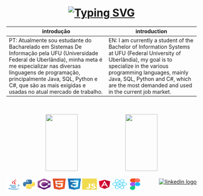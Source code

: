 <h1 align="center">
   <a href="https://git.io/typing-svg"><img src="https://readme-typing-svg.demolab.com?font=Fira+Code&pause=1000&color=F7F7F7&width=117&height=40&lines=Welcome!;Bem+Vindo!" alt="Typing SVG" /></a></h1>
  
  | introdução | introduction |
  | - | - |
  | PT: Atualmente sou estudante do Bacharelado em Sistemas De Informação pela UFU (Universidade Federal de Uberlândia), minha meta é me especializar nas diversas linguagens de programação, principalmente Java, SQL, Python e C#, que são as mais exigidas e usadas no atual mercado de trabalho. | EN: I am currently a student of the Bachelor of Information Systems at UFU (Federal University of Uberlândia), my goal is to specialize in the various programming languages, mainly Java, SQL, Python and C#, which are the most demanded and used in the current job market. |
      
</div>
      
  ##
  
  <br clear="both">

<div align="center">  
  <img width="41%" height="150px" src="https://github-readme-stats-git-masterrstaa-rickstaa.vercel.app/api?username=supp3rguto&theme=tokyonight" /> 
  <img width="41%" height="150px" src="https://github-readme-stats.vercel.app/api/top-langs/?username=supp3rguto&theme=tokyonight" />
</div>

</div > 

<div align="left" style="display: inline_block"><br>
  <img align="left" alt="Java" height="30" width="40" src="https://raw.githubusercontent.com/devicons/devicon/master/icons/java/java-original.svg">
  <img align="left" alt="Python" height="30" width="40" src="https://raw.githubusercontent.com/devicons/devicon/master/icons/python/python-original.svg">
  <img align="left" alt="C" height="30" width="40" src="https://github.com/devicons/devicon/blob/master/icons/csharp/csharp-original.svg">
  <img align="left" alt="HTML" height="30" width="40" src="https://raw.githubusercontent.com/devicons/devicon/master/icons/html5/html5-original.svg">
  <img align="left" alt="CSS" height="30" width="40" src="https://raw.githubusercontent.com/devicons/devicon/master/icons/css3/css3-original.svg">
  <img align="left" alt="Js" height="30" width="40" src="https://raw.githubusercontent.com/devicons/devicon/master/icons/javascript/javascript-plain.svg">
  <img align="left" alt="Angular" height="30" width="40" src="https://github.com/devicons/devicon/blob/master/icons/angular/angular-original.svg">
  <img align="left" alt="React" height="30" width="40" src="https://github.com/devicons/devicon/blob/master/icons/react/react-original.svg">
  <img align="left" alt="Figma" height="30" width="40" src="https://github.com/devicons/devicon/blob/master/icons/figma/figma-original.svg">

   <div align="right">
  <a href="https://www.linkedin.com/in/augusto-barbosa-769602194/" target="_blank">
    <img src="https://img.shields.io/badge/-LinkedIn-%230077B5?style=for-the-badge&logo=linkedin&logoColor=white" alt="linkedin logo"  />
  </a>
      
</div>

